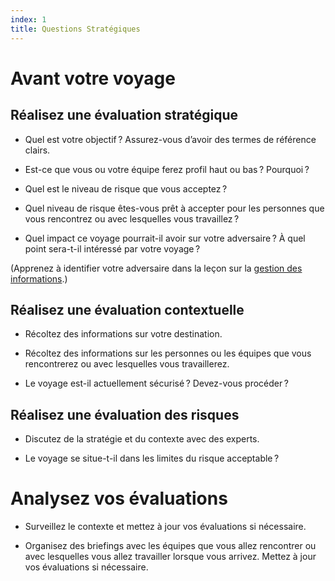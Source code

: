```yaml
---
index: 1
title: Questions Stratégiques
---
```

# Avant votre voyage

## Réalisez une évaluation stratégique

*   Quel est votre objectif ? Assurez-vous d’avoir des termes de référence clairs.

*   Est-ce que vous ou votre équipe ferez profil haut ou bas ? Pourquoi ?

*   Quel est le niveau de risque que vous acceptez ?

*   Quel niveau de risque êtes-vous prêt à accepter pour les personnes que vous rencontrez ou avec lesquelles vous travaillez ?

*   Quel impact ce voyage pourrait-il avoir sur votre adversaire ? À quel point sera-t-il intéressé par votre voyage ?

(Apprenez à identifier votre adversaire dans la leçon sur la [gestion des informations](umbrella://information/managing-information).)

## Réalisez une évaluation contextuelle

*   Récoltez des informations sur votre destination.

*   Récoltez des informations sur les personnes ou les équipes que vous rencontrerez ou avec lesquelles vous travaillerez.

*   Le voyage est-il actuellement sécurisé ? Devez-vous procéder ?

## Réalisez une évaluation des risques

*   Discutez de la stratégie et du contexte avec des experts.

*   Le voyage se situe-t-il dans les limites du risque acceptable ?

# Analysez vos évaluations

*   Surveillez le contexte et mettez à jour vos évaluations si nécessaire.

*   Organisez des briefings avec les équipes que vous allez rencontrer ou avec lesquelles vous allez travailler lorsque vous arrivez. Mettez à jour vos évaluations si nécessaire.